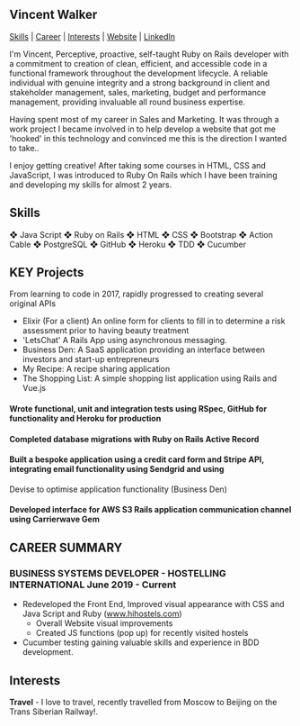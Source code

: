## Vincent Walker

[Skills](#skills) | [Career](#CAREER) | [Interests](#interests) | [Website](https://www.vincethewalker.com/) | [LinkedIn](https://www.linkedin.com/in/vincethewalker/)

I'm Vincent,  Perceptive, proactive, self-taught Ruby on Rails developer with a commitment to creation of clean, efficient, and accessible code in a functional framework throughout the development lifecycle. A reliable individual with genuine integrity and a strong background in client and stakeholder management, sales, marketing, budget and performance management, providing invaluable all round business expertise.

Having spent most of my career in Sales and Marketing. It was through a work project I became involved in to help develop a website that got me 'hooked' in this technology and convinced me this is the direction I wanted to take..

I enjoy getting creative! After taking some courses in HTML, CSS and JavaScript, I was introduced to Ruby On Rails which I have been training and developing my skills for almost 2 years.

## Skills
❖ Java Script ❖ Ruby on Rails ❖ HTML ❖ CSS ❖ Bootstrap ❖ Action Cable
❖ PostgreSQL ❖ GitHub ❖ Heroku ❖ TDD ❖ Cucumber 

## KEY Projects

From learning to code in 2017, rapidly progressed to creating several original APIs
- Elixir (For a client) An online form for clients to fill in to determine a risk assessment prior to having beauty treatment
- 'LetsChat' A Rails App using asynchronous messaging.
- Business Den: A SaaS application providing an interface between investors and start-up entrepreneurs
- My Recipe: A recipe sharing application
- The Shopping List: A simple shopping list application using Rails and Vue.js
#### Wrote functional, unit and integration tests using RSpec, GitHub for functionality and Heroku for production
#### Completed database migrations with Ruby on Rails Active Record
#### Built a bespoke application using a credit card form and Stripe API, integrating email functionality using Sendgrid and using
Devise to optimise application functionality (Business Den)
#### Developed interface for AWS S3 Rails application communication channel using Carrierwave Gem

## CAREER SUMMARY

### BUSINESS SYSTEMS DEVELOPER - HOSTELLING INTERNATIONAL June 2019 - Current
* Redeveloped the Front End, Improved visual appearance with CSS and Java Script and Ruby (www.hihostels.com)
  - Overall Website visual improvements 
  - Created JS functions (pop up) for recently visited hostels
* Cucumber testing gaining valuable skills and experience in BDD development.

## Interests

**Travel** - I love to travel, recently travelled from Moscow to Beijing on the Trans Siberian Railway!.

